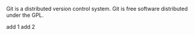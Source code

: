 Git is a distributed version control system.
Git is free software distributed under the GPL.

add 1
add 2